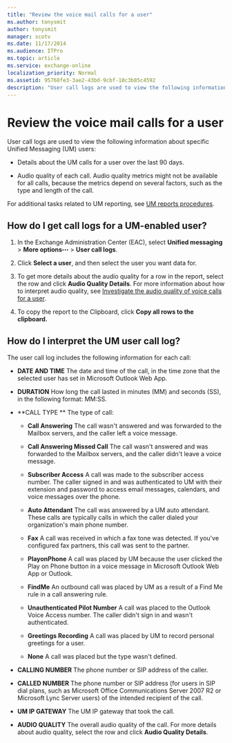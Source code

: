 ```yaml
---
title: "Review the voice mail calls for a user"
ms.author: tonysmit
author: tonysmit
manager: scotv
ms.date: 11/17/2014
ms.audience: ITPro
ms.topic: article
ms.service: exchange-online
localization_priority: Normal
ms.assetid: 95768fe3-3ae2-43bd-9cbf-18c3b85c4592
description: "User call logs are used to view the following information about specific Unified Messaging (UM) users:"
---
```


# Review the voice mail calls for a user

User call logs are used to view the following information about specific Unified Messaging (UM) users:
  
- Details about the UM calls for a user over the last 90 days.
    
- Audio quality of each call. Audio quality metrics might not be available for all calls, because the metrics depend on several factors, such as the type and length of the call. 
    
For additional tasks related to UM reporting, see [UM reports procedures](um-reports-procedures.md).
  
## How do I get call logs for a UM-enabled user?

1. In the Exchange Administration Center (EAC), select **Unified messaging** \> **More options**![More Options Icon](../../media/ITPro_EAC_MoreOptionsIcon.gif) \> **User call logs**.
    
2. Click **Select a user**, and then select the user you want data for. 
    
3. To get more details about the audio quality for a row in the report, select the row and click **Audio Quality Details**. For more information about how to interpret audio quality, see [Investigate the audio quality of voice calls for a user](audio-quality-of-voice-calls-for-user.md).
    
4. To copy the report to the Clipboard, click **Copy all rows to the clipboard.**
    
## How do I interpret the UM user call log?

The user call log includes the following information for each call:
  
- **DATE AND TIME** The date and time of the call, in the time zone that the selected user has set in Microsoft Outlook Web App. 
    
- **DURATION** How long the call lasted in minutes (MM) and seconds (SS), in the following format: MM:SS. 
    
- **CALL TYPE ** The type of call: 
    
  - **Call Answering** The call wasn't answered and was forwarded to the Mailbox servers, and the caller left a voice message. 
    
  - **Call Answering Missed Call** The call wasn't answered and was forwarded to the Mailbox servers, and the caller didn't leave a voice message. 
    
  - **Subscriber Access** A call was made to the subscriber access number. The caller signed in and was authenticated to UM with their extension and password to access email messages, calendars, and voice messages over the phone. 
    
  - **Auto Attendant** The call was answered by a UM auto attendant. These calls are typically calls in which the caller dialed your organization's main phone number. 
    
  - **Fax** A call was received in which a fax tone was detected. If you've configured fax partners, this call was sent to the partner. 
    
  - **PlayonPhone** A call was placed by UM because the user clicked the Play on Phone button in a voice message in Microsoft Outlook Web App or Outlook. 
    
  - **FindMe** An outbound call was placed by UM as a result of a Find Me rule in a call answering rule. 
    
  - **Unauthenticated Pilot Number** A call was placed to the Outlook Voice Access number. The caller didn't sign in and wasn't authenticated. 
    
  - **Greetings Recording** A call was placed by UM to record personal greetings for a user. 
    
  - **None** A call was placed but the type wasn't defined. 
    
- **CALLING NUMBER** The phone number or SIP address of the caller. 
    
- **CALLED NUMBER** The phone number or SIP address (for users in SIP dial plans, such as Microsoft Office Communications Server 2007 R2 or Microsoft Lync Server users) of the intended recipient of the call. 
    
- **UM IP GATEWAY** The UM IP gateway that took the call. 
    
- **AUDIO QUALITY** The overall audio quality of the call. For more details about audio quality, select the row and click **Audio Quality Details**.
    

